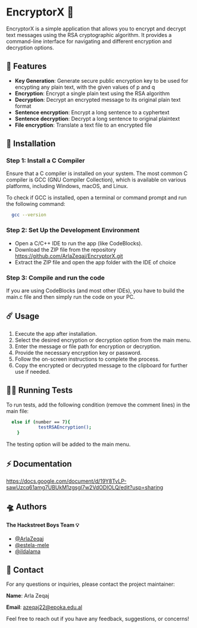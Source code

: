 # EncryptorX :key:

EncryptorX is a simple application that allows you to encrypt and decrypt text messages using the RSA cryptographic algorithm. It provides a command-line interface for navigating and different encryption and decryption options.



## :telescope: Features

- **Key Generation**: Generate secure public encryption key to be used for encypting any plain text, with the given values of p and q
- **Encryption**: Encrypt a single plain text using the RSA algorithm
- **Decryption**: Decrypt an encrypted message to its original plain text format
- **Sentence encryption**: Encrypt a long sentence to a cyphertext
- **Sentence decryption**: Decrypt a long sentence to original plaintext
- **File encryption**: Translate a text file to an encrypted file


## :wrench: Installation

### Step 1: Install a C Compiler
Ensure that a C compiler is installed on your system. The most common C compiler is GCC (GNU Compiler Collection), which is available on various platforms, including Windows, macOS, and Linux.

To check if GCC is installed, open a terminal or command prompt and run the following command:

```bash
  gcc --version

```
### Step 2: Set Up the Development Environment


- Open a C/C++ IDE to run the app (like CodeBlocks).
- Download the ZIP file from the repository https://github.com/ArlaZeqaj/EncryptorX.git 
- Extract the ZIP file and open the app folder with the IDE of choice

### Step 3: Compile and run the code 
If you are using CodeBlocks (and most other IDEs), you have to build the main.c file and then simply run the code on your PC.  
## :comet: Usage

1. Execute the app after installation.
2. Select the desired encryption or decryption option from the main menu.
3. Enter the message or file path for encryption or decryption. 
4. Provide the necessary encryption key or password.
5. Follow the on-screen instructions to complete the process.
6. Copy the encrypted or decrypted message to the clipboard for further use if needed.

## :woman_technologist: Running Tests

To run tests, add the following condition (remove the comment lines) in the main file:

```bash
  else if (number == 7){
            testRSAEncryption();
    }
```
The testing option will be added to the main menu.
## ⚡ Documentation
https://docs.google.com/document/d/19Y8TvLP-sawUzcq61amg7UBUkM1zgsgl7w2VdODIOLQ/edit?usp=sharing

## :flying_saucer: Authors
#### The Hackstreet Boys Team :bulb: 

- [@ArlaZeqaj](https://github.com/ArlaZeqaj)
- [@estela-mele](https://github.com/estela-mele)
- [@ildalama](https://github.com/ildalama)



## 🚀 Contact

For any questions or inquiries, please contact the project maintainer:

**Name**: Arla Zeqaj

**Email**: azeqaj22@epoka.edu.al

Feel free to reach out if you have any feedback, suggestions, or concerns!
